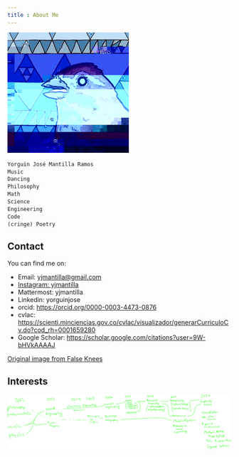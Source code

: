 ```yaml
---
title : About Me
---
```


![Bird](/images/bird.png)<br/>

```markdown
Yorguin José Mantilla Ramos
Music
Dancing
Philosophy
Math
Science
Engineering
Code
(cringe) Poetry
```

## Contact

You can find me on:

- Email: yjmantilla@gmail.com
- [Instagram: yjmantilla](https://www.instagram.com/yjmantilla/)
- Mattermost: yjmantilla
- Linkedin: yorguinjose
- orcid: https://orcid.org/0000-0003-4473-0876
- cvlac: https://scienti.minciencias.gov.co/cvlac/visualizador/generarCurriculoCv.do?cod_rh=0001659280
- Google Scholar: https://scholar.google.com/citations?user=9W-bHVkAAAAJ

<!-- Prototype Wave Height -->
[Original image from False Knees](https://tapas.io/episode/954630)

## Interests

![](/images/interests.svg)
